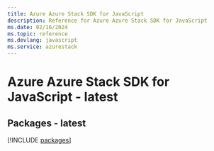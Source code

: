 ```yaml
---
title: Azure Azure Stack SDK for JavaScript
description: Reference for Azure Azure Stack SDK for JavaScript
ms.date: 02/16/2024
ms.topic: reference
ms.devlang: javascript
ms.service: azurestack
---
```

# Azure Azure Stack SDK for JavaScript - latest
## Packages - latest
[!INCLUDE [packages](azure-stack-index.md)]